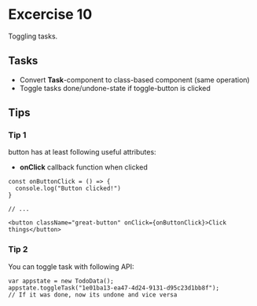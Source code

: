 # Excercise 10

Toggling tasks.

## Tasks
- Convert **Task**-component to class-based component (same operation)
- Toggle tasks done/undone-state if toggle-button is clicked



## Tips

### Tip 1

button has at least following useful attributes:
- **onClick** callback function when clicked


```
const onButtonClick = () => {
  console.log("Button clicked!")
}

// ...

<button className="great-button" onClick={onButtonClick}>Click things</button>
```

### Tip 2
You can toggle task with following API:
```
var appstate = new TodoData();
appstate.toggleTask("1e01ba13-ea47-4d24-9131-d95c23d1bb8f");
// If it was done, now its undone and vice versa
```
